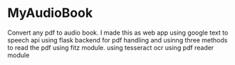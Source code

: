 # MyAudioBook
Convert any pdf to audio book.
I made this as web app using google text to speech api 
using flask backend for pdf handling and usinng three methods to read the pdf 
using fitz module.
using tesseract ocr
using pdf reader module

